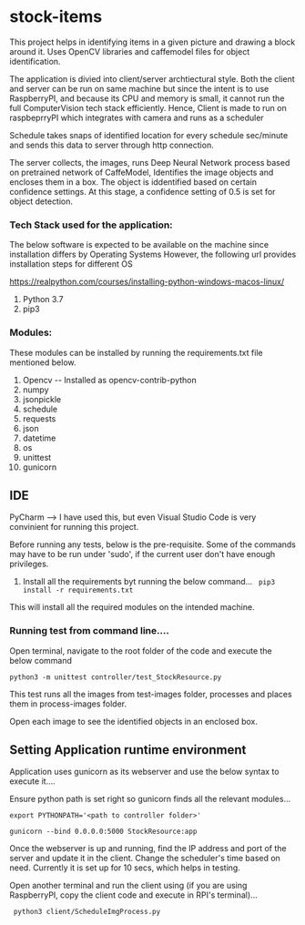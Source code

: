 # stock-items
This project helps in identifying items in a given picture and drawing a block around it. 
Uses OpenCV libraries and caffemodel files for object identification.

The application is divied into client/server archtiectural style. Both the client and server can be run on
same machine but since the intent is to use RaspberryPI, and because its CPU and memory is small, it cannot run the full 
ComputerVision tech stack efficiently. Hence, Client is made to run on raspbeprryPI which integrates with camera and runs as a scheduler

Schedule takes snaps of identified location for every schedule sec/minute and sends this data to server through http connection.

The server collects, the images, runs Deep Neural Network process based on pretrained network of CaffeModel, Identifies the image objects and encloses them in a box.
The object is iddentified based on certain confidence settings. At this stage, a confidence setting of 0.5 is set for object detection.


### Tech Stack used for the application:
The below software is expected to be available on the machine since installation differs by Operating Systems
However, the following url provides installation steps for different OS

https://realpython.com/courses/installing-python-windows-macos-linux/

1. Python 3.7
2. pip3


### Modules:
These modules can be installed by running the requirements.txt file mentioned below.
1. Opencv -- Installed as opencv-contrib-python
2. numpy
3. jsonpickle
4. schedule
5. requests
6. json
7. datetime
8. os
9. unittest
10. gunicorn

## IDE
PyCharm --> I have used this, but even Visual Studio Code is very convinient for running this project.


Before running any tests, below is the pre-requisite. Some of the commands may have to be run under 'sudo', if the current user don't have
enough privileges.

1. Install all the requirements byt running the below command...
``` pip3 install -r requirements.txt```

This will install all the required modules on the intended machine. 

### Running test from command line....

Open terminal, navigate to the root folder of the code and execute the below command

```python3 -m unittest controller/test_StockResource.py```

This test runs all the images from test-images folder, processes and places them in process-images folder.

Open each image to see the identified objects in an enclosed box. 


## Setting Application runtime environment

Application uses gunicorn as its webserver and use the below syntax to execute it....

Ensure python path is set right so gunicorn finds all the relevant modules...

```export PYTHONPATH='<path to controller folder>'```

```gunicorn --bind 0.0.0.0:5000 StockResource:app```

Once the webserver is up and running, find the IP address and port of the server and update it in the client.
Change the scheduler's time based on need. Currently it is set up for 10 secs, which helps in testing.


Open another terminal and run the client using (if you are using RaspberryPI, copy the client code and execute in RPI's terminal)...

``` python3 client/ScheduleImgProcess.py```

